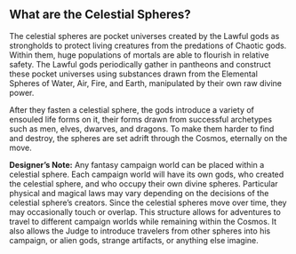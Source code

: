 ## What are the Celestial Spheres?

The celestial spheres are pocket universes created by the Lawful gods as strongholds to protect living creatures from the predations of Chaotic gods. Within them, huge populations of mortals are able to flourish in relative safety. The Lawful gods periodically gather in pantheons and construct these pocket universes using substances drawn from the Elemental Spheres of Water, Air, Fire, and Earth, manipulated by their own raw divine power.

After they fasten a celestial sphere, the gods introduce a variety of ensouled life forms on it, their forms drawn from successful archetypes such as men, elves, dwarves, and dragons. To make them harder to find and destroy, the spheres are set adrift through the Cosmos, eternally on the move.

**Designer’s Note:** Any fantasy campaign world can be placed within a celestial sphere. Each campaign world will have its own gods, who created the celestial sphere, and who occupy their own divine spheres. Particular physical and magical laws may vary depending on the decisions of the celestial sphere’s creators. Since the celestial spheres move over time, they may occasionally touch or overlap. This structure allows for adventures to travel to different campaign worlds while remaining within the Cosmos. It also allows the Judge to introduce travelers from other spheres into his campaign, or alien gods, strange artifacts, or anything else imagine.
